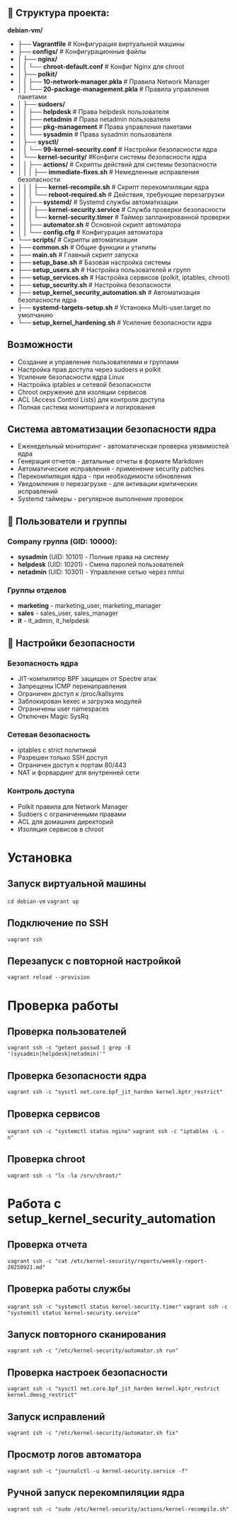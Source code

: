 ## 📁 Структура проекта:

**debian-vm/**

- **├── Vagrantfile** # Конфигурация виртуальной машины
- **├── configs/** # Конфигурационные файлы
- **│ ├── nginx/**
- **│ │ └── chroot-default.conf** # Конфиг Nginx для chroot
- **│ ├── polkit/**
- **│ │ ├── 10-network-manager.pkla** # Правила Network Manager
- **│ │ └── 20-package-management.pkla** # Правила управления пакетами
- **│ ├── sudoers/**
- **│ │ ├── helpdesk** # Права helpdesk пользователя
- **│ │ ├── netadmin** # Права netadmin пользователя
- **│ │ ├── pkg-management** # Права управления пакетами
- **│ │ └── sysadmin** # Права sysadmin пользователя
- **│ ├── sysctl/**
- **│ │ └── 99-kernel-security.conf** # Настройки безопасности ядра
- **│ └── kernel-security/** #Конфиги системы безопасности ядра
- **│ │ ├── actions/** # Скрипты действий для системы безопасности
- **│ │ │ ├── immediate-fixes.sh** # Немедленные исправления безопасности
- **│ │ │ ├── kernel-recompile.sh** # Скрипт перекомпиляции ядра
- **│ │ │ └── reboot-required.sh** # Действия, требующие перезагрузки
- **│ │ ├── systemd/** # Systemd службы автоматизации
- **│ │ │ ├── kernel-security.service** # Служба проверки безопасности
- **│ │ │ └── kernel-security.timer** # Таймер запланированной проверки
- **│ │ ├── automator.sh** # Основной скрипт автоматора
- **│ │ └── config.cfg** # Конфигурация автоматора
- **└── scripts/** # Скрипты автоматизации
- **├── common.sh** # Общие функции и утилиты
- **├── main.sh** # Главный скрипт запуска
- **├── setup_base.sh** # Базовая настройка системы
- **├── setup_users.sh** # Настройка пользователей и групп
- **├── setup_services.sh** # Настройка сервисов (polkit, iptables, chroot)
- **├── setup_security.sh** # Настройка безопасности
- **├── setup_kernel_security_automation.sh** # Автоматизация безопасности ядра
- **├── systemd-targets-setup.sh** # Установка Multi-user.target по умолчанию
- **└── setup_kernel_hardening.sh** # Усиление безопасности ядра

## Возможности

- Создание и управление пользователями и группами
- Настройка прав доступа через sudoers и polkit
- Усиление безопасности ядра Linux
- Настройка iptables и сетевой безопасности
- Chroot окружение для изоляции сервисов
- ACL (Access Control Lists) для контроля доступа
- Полная система мониторинга и логирования

## Система автоматизации безопасности ядра

- Еженедельный мониторинг - автоматическая проверка уязвимостей ядра
- Генерация отчетов - детальные отчеты в формате Markdown
- Автоматические исправления - применение security patches
- Перекомпиляция ядра - при необходимости обновления
- Уведомления о перезагрузке - для активации критических исправлений
- Systemd таймеры - регулярное выполнение проверок

## 👥 Пользователи и группы

### Company группа (GID: 10000):

- **sysadmin** (UID: 10101) - Полные права на систему
- **helpdesk** (UID: 10201) - Смена паролей пользователей
- **netadmin** (UID: 10301) - Управление сетью через nmtui

### Группы отделов

- **marketing** - marketing_user, marketing_manager
- **sales** - sales_user, sales_manager
- **it** - it_admin, it_helpdesk

## 🔐 Настройки безопасности

### Безопасность ядра

- JIT-компилятор BPF защищен от Spectre атак
- Запрещены ICMP перенаправления
- Ограничен доступ к /proc/kallsyms
- Заблокирован kexec и загрузка модулей
- Ограничены user namespaces
- Отключен Magic SysRq

### Сетевая безопасность

- iptables с strict политикой
- Разрешен только SSH доступ
- Ограничен доступ к портам 80/443
- NAT и форвардинг для внутренней сети

### Контроль доступа

- Polkit правила для Network Manager
- Sudoers с ограниченными правами
- ACL для домашних директорий
- Изоляция сервисов в chroot

# Установка

## Запуск виртуальной машины

`cd debian-vm`
`vagrant up`

## Подключение по SSH

`vagrant ssh`

## Перезапуск с повторной настройкой

`vagrant reload --provision`

# Проверка работы

## Проверка пользователей

`vagrant ssh -c "getent passwd | grep -E '(sysadmin|helpdesk|netadmin)'"`

## Проверка безопасности ядра

`vagrant ssh -c "sysctl net.core.bpf_jit_harden kernel.kptr_restrict"`

## Проверка сервисов

`vagrant ssh -c "systemctl status nginx"`
`vagrant ssh -c "iptables -L -n"`

## Проверка chroot

`vagrant ssh -c "ls -la /srv/chroot/"`

# Работа с setup_kernel_security_automation

## Проверка отчета

`vagrant ssh -c "cat /etc/kernel-security/reports/weekly-report-20250921.md"`

## Проверка работы службы

`vagrant ssh -c "systemctl status kernel-security.timer"`
`vagrant ssh -c "systemctl status kernel-security.service"`

## Запуск повторного сканирования

`vagrant ssh -c "/etc/kernel-security/automator.sh run"`

## Проверка настроек безопасности

`vagrant ssh -c "sysctl net.core.bpf_jit_harden kernel.kptr_restrict kernel.dmesg_restrict"`

## Запуск исправлений

`vagrant ssh -c "/etc/kernel-security/automator.sh fix"`

## Просмотр логов автоматора

`vagrant ssh -c "journalctl -u kernel-security.service -f"`

## Ручной запуск перекомпиляции ядра

`vagrant ssh -c "sudo /etc/kernel-security/actions/kernel-recompile.sh"`
